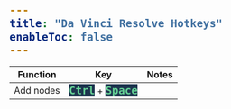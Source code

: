 ```yaml
---
title: "Da Vinci Resolve Hotkeys"
enableToc: false
---
```

<style>
code { color: #64D094; background: #1D354E; font-size: 19px; font-weight: bold; font-family: Consolas, monospace, monaco; }
@media screen and (max-width: 700px) {
table { margin-left: auto; margin-right: auto; }
h2, h3 { text-align: center; }
}
</style>

| Function  |           Key            | Notes |
| :-------: | :----------------------: | :---: |
| Add nodes | **`Ctrl`** + **`Space`** |

